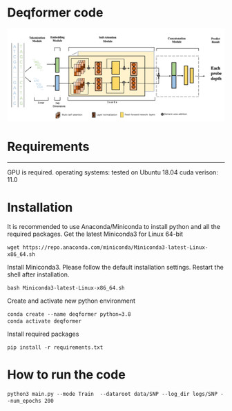 # Deqformer code 
![](./img/arch.png)
# Requirements
------------------------
GPU is required. 
operating systems: tested on Ubuntu 18.04
cuda verison: 11.0

# Installation
It is recommended to use Anaconda/Miniconda to install python and all the required packages. 
Get the latest Miniconda3 for Linux 64-bit
```
wget https://repo.anaconda.com/miniconda/Miniconda3-latest-Linux-x86_64.sh
```
Install Miniconda3. Please follow the default installation settings. Restart the shell after installation.
```
bash Miniconda3-latest-Linux-x86_64.sh
```
Create and activate new python environment
```
conda create --name deqformer python=3.8
conda activate deqformer
```
Install required packages
```
pip install -r requirements.txt
```
# How to run the code
```
python3 main.py --mode Train  --dataroot data/SNP --log_dir logs/SNP --num_epochs 200
```